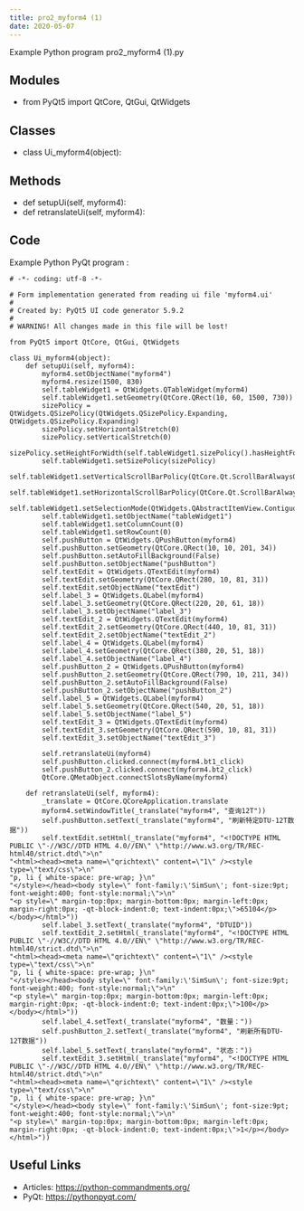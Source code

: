 ```yaml
---
title: pro2_myform4 (1)
date: 2020-05-07
---
```

Example Python program pro2_myform4 (1).py

## Modules

* from PyQt5 import QtCore, QtGui, QtWidgets

## Classes

* class Ui_myform4(object):

## Methods

* def setupUi(self, myform4):
* def retranslateUi(self, myform4):

## Code

Example Python PyQt program :

    # -*- coding: utf-8 -*-
    
    # Form implementation generated from reading ui file 'myform4.ui'
    #
    # Created by: PyQt5 UI code generator 5.9.2
    #
    # WARNING! All changes made in this file will be lost!
    
    from PyQt5 import QtCore, QtGui, QtWidgets
    
    class Ui_myform4(object):
        def setupUi(self, myform4):
            myform4.setObjectName("myform4")
            myform4.resize(1500, 830)
            self.tableWidget1 = QtWidgets.QTableWidget(myform4)
            self.tableWidget1.setGeometry(QtCore.QRect(10, 60, 1500, 730))
            sizePolicy = QtWidgets.QSizePolicy(QtWidgets.QSizePolicy.Expanding, QtWidgets.QSizePolicy.Expanding)
            sizePolicy.setHorizontalStretch(0)
            sizePolicy.setVerticalStretch(0)
            sizePolicy.setHeightForWidth(self.tableWidget1.sizePolicy().hasHeightForWidth())
            self.tableWidget1.setSizePolicy(sizePolicy)
            self.tableWidget1.setVerticalScrollBarPolicy(QtCore.Qt.ScrollBarAlwaysOn)
            self.tableWidget1.setHorizontalScrollBarPolicy(QtCore.Qt.ScrollBarAlwaysOn)
            self.tableWidget1.setSelectionMode(QtWidgets.QAbstractItemView.ContiguousSelection)
            self.tableWidget1.setObjectName("tableWidget1")
            self.tableWidget1.setColumnCount(0)
            self.tableWidget1.setRowCount(0)
            self.pushButton = QtWidgets.QPushButton(myform4)
            self.pushButton.setGeometry(QtCore.QRect(10, 10, 201, 34))
            self.pushButton.setAutoFillBackground(False)
            self.pushButton.setObjectName("pushButton")
            self.textEdit = QtWidgets.QTextEdit(myform4)
            self.textEdit.setGeometry(QtCore.QRect(280, 10, 81, 31))
            self.textEdit.setObjectName("textEdit")
            self.label_3 = QtWidgets.QLabel(myform4)
            self.label_3.setGeometry(QtCore.QRect(220, 20, 61, 18))
            self.label_3.setObjectName("label_3")
            self.textEdit_2 = QtWidgets.QTextEdit(myform4)
            self.textEdit_2.setGeometry(QtCore.QRect(440, 10, 81, 31))
            self.textEdit_2.setObjectName("textEdit_2")
            self.label_4 = QtWidgets.QLabel(myform4)
            self.label_4.setGeometry(QtCore.QRect(380, 20, 51, 18))
            self.label_4.setObjectName("label_4")
            self.pushButton_2 = QtWidgets.QPushButton(myform4)
            self.pushButton_2.setGeometry(QtCore.QRect(790, 10, 211, 34))
            self.pushButton_2.setAutoFillBackground(False)
            self.pushButton_2.setObjectName("pushButton_2")
            self.label_5 = QtWidgets.QLabel(myform4)
            self.label_5.setGeometry(QtCore.QRect(540, 20, 51, 18))
            self.label_5.setObjectName("label_5")
            self.textEdit_3 = QtWidgets.QTextEdit(myform4)
            self.textEdit_3.setGeometry(QtCore.QRect(590, 10, 81, 31))
            self.textEdit_3.setObjectName("textEdit_3")
    
            self.retranslateUi(myform4)
            self.pushButton.clicked.connect(myform4.bt1_click)
            self.pushButton_2.clicked.connect(myform4.bt2_click)
            QtCore.QMetaObject.connectSlotsByName(myform4)
    
        def retranslateUi(self, myform4):
            _translate = QtCore.QCoreApplication.translate
            myform4.setWindowTitle(_translate("myform4", "查询12T"))
            self.pushButton.setText(_translate("myform4", "刷新特定DTU-12T数据"))
            self.textEdit.setHtml(_translate("myform4", "<!DOCTYPE HTML PUBLIC \"-//W3C//DTD HTML 4.0//EN\" \"http://www.w3.org/TR/REC-html40/strict.dtd\">\n"
    "<html><head><meta name=\"qrichtext\" content=\"1\" /><style type=\"text/css\">\n"
    "p, li { white-space: pre-wrap; }\n"
    "</style></head><body style=\" font-family:\'SimSun\'; font-size:9pt; font-weight:400; font-style:normal;\">\n"
    "<p style=\" margin-top:0px; margin-bottom:0px; margin-left:0px; margin-right:0px; -qt-block-indent:0; text-indent:0px;\">65104</p></body></html>"))
            self.label_3.setText(_translate("myform4", "DTUID"))
            self.textEdit_2.setHtml(_translate("myform4", "<!DOCTYPE HTML PUBLIC \"-//W3C//DTD HTML 4.0//EN\" \"http://www.w3.org/TR/REC-html40/strict.dtd\">\n"
    "<html><head><meta name=\"qrichtext\" content=\"1\" /><style type=\"text/css\">\n"
    "p, li { white-space: pre-wrap; }\n"
    "</style></head><body style=\" font-family:\'SimSun\'; font-size:9pt; font-weight:400; font-style:normal;\">\n"
    "<p style=\" margin-top:0px; margin-bottom:0px; margin-left:0px; margin-right:0px; -qt-block-indent:0; text-indent:0px;\">100</p></body></html>"))
            self.label_4.setText(_translate("myform4", "数量："))
            self.pushButton_2.setText(_translate("myform4", "刷新所有DTU-12T数据"))
            self.label_5.setText(_translate("myform4", "状态："))
            self.textEdit_3.setHtml(_translate("myform4", "<!DOCTYPE HTML PUBLIC \"-//W3C//DTD HTML 4.0//EN\" \"http://www.w3.org/TR/REC-html40/strict.dtd\">\n"
    "<html><head><meta name=\"qrichtext\" content=\"1\" /><style type=\"text/css\">\n"
    "p, li { white-space: pre-wrap; }\n"
    "</style></head><body style=\" font-family:\'SimSun\'; font-size:9pt; font-weight:400; font-style:normal;\">\n"
    "<p style=\" margin-top:0px; margin-bottom:0px; margin-left:0px; margin-right:0px; -qt-block-indent:0; text-indent:0px;\">1</p></body></html>"))
    
    

## Useful Links

- Articles: https://python-commandments.org/
- PyQt: https://pythonpyqt.com/
